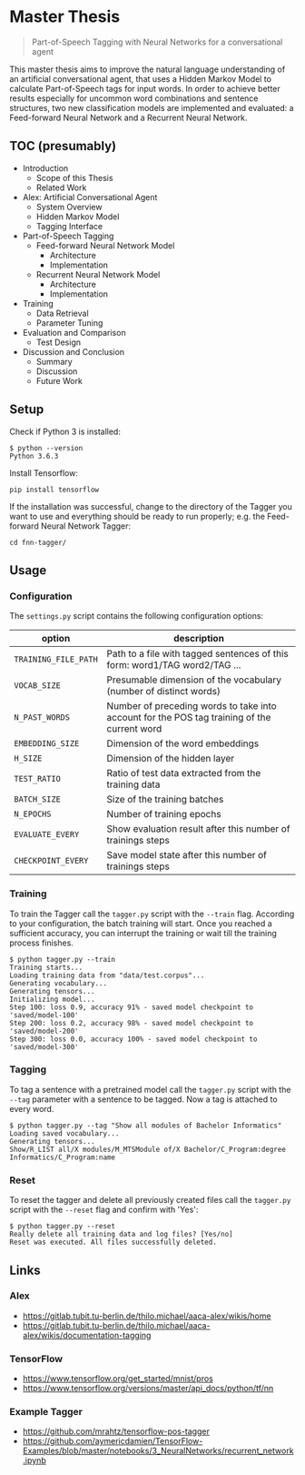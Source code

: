 # Master Thesis

> Part-of-Speech Tagging with Neural Networks for a conversational agent

This master thesis aims to improve the natural language understanding of an artificial conversational agent, that uses a Hidden Markov Model to calculate Part-of-Speech tags for input words. In order to achieve better results especially for uncommon word combinations and sentence structures, two new classification models are implemented and evaluated: a Feed-forward Neural Network and a Recurrent Neural Network.

## TOC (presumably)

- Introduction
  - Scope of this Thesis
  - Related Work
- Alex: Artificial Conversational Agent
  - System Overview
  - Hidden Markov Model
  - Tagging Interface
- Part-of-Speech Tagging
  - Feed-forward Neural Network Model
    - Architecture
    - Implementation
  - Recurrent Neural Network Model
    - Architecture
    - Implementation
- Training
  - Data Retrieval
  - Parameter Tuning
- Evaluation and Comparison
  - Test Design
- Discussion and Conclusion
  - Summary
  - Discussion
  - Future Work

## Setup

Check if Python 3 is installed:

    $ python --version
    Python 3.6.3

Install Tensorflow:

    pip install tensorflow

If the installation was successful, change to the directory of the Tagger you want to use and everything should be ready to run properly; e.g. the Feed-forward Neural Network Tagger:

    cd fnn-tagger/

## Usage

### Configuration

The `settings.py` script contains the following configuration options:

| option | description |
| ------ | ----------- |
| `TRAINING_FILE_PATH` | Path to a file with tagged sentences of this form: word1/TAG word2/TAG ... |
| `VOCAB_SIZE` | Presumable dimension of the vocabulary (number of distinct words) |
| `N_PAST_WORDS` | Number of preceding words to take into account for the POS tag training of the current word |
| `EMBEDDING_SIZE` | Dimension of the word embeddings |
| `H_SIZE` | Dimension of the hidden layer |
| `TEST_RATIO` | Ratio of test data extracted from the training data |
| `BATCH_SIZE` | Size of the training batches |
| `N_EPOCHS` | Number of training epochs |
| `EVALUATE_EVERY` | Show evaluation result after this number of trainings steps |
| `CHECKPOINT_EVERY` | Save model state after this number of trainings steps |

### Training

To train the Tagger call the `tagger.py` script with the `--train` flag. According to your configuration, the batch training will start. Once you reached a sufficient accuracy, you can interrupt the training or wait till the training process finishes.

    $ python tagger.py --train
    Training starts...
    Loading training data from "data/test.corpus"...
    Generating vocabulary...
    Generating tensors...
    Initializing model...
    Step 100: loss 0.9, accuracy 91% - saved model checkpoint to 'saved/model-100'
    Step 200: loss 0.2, accuracy 98% - saved model checkpoint to 'saved/model-200'
    Step 300: loss 0.0, accuracy 100% - saved model checkpoint to 'saved/model-300'

### Tagging

To tag a sentence with a pretrained model call the `tagger.py` script with the `--tag` parameter with a sentence to be tagged. Now a tag is attached to every word.

    $ python tagger.py --tag "Show all modules of Bachelor Informatics"
    Loading saved vocabulary...
    Generating tensors...
    Show/R_LIST all/X modules/M_MTSModule of/X Bachelor/C_Program:degree Informatics/C_Program:name

### Reset

To reset the tagger and delete all previously created files call the `tagger.py` script with the `--reset` flag and confirm with 'Yes':

    $ python tagger.py --reset
    Really delete all training data and log files? [Yes/no]
    Reset was executed. All files successfully deleted.

## Links

### Alex

- <https://gitlab.tubit.tu-berlin.de/thilo.michael/aaca-alex/wikis/home>
- <https://gitlab.tubit.tu-berlin.de/thilo.michael/aaca-alex/wikis/documentation-tagging>

### TensorFlow

- <https://www.tensorflow.org/get_started/mnist/pros>
- <https://www.tensorflow.org/versions/master/api_docs/python/tf/nn>

### Example Tagger

- <https://github.com/mrahtz/tensorflow-pos-tagger>
- <https://github.com/aymericdamien/TensorFlow-Examples/blob/master/notebooks/3_NeuralNetworks/recurrent_network.ipynb>